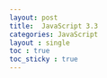 ```yaml
---
layout: post
title:  JavaScript 3.3
categories: JavaScript
layout : single
toc : true 
toc_sticky : true
---
```


